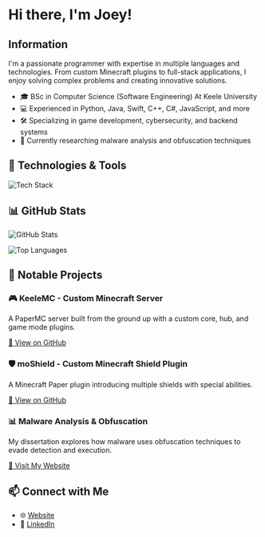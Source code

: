 <h1> Hi there, I'm Joey!</h1>

<h2>Information</h2>
<p>
    I'm a passionate programmer with expertise in multiple languages and technologies. 
    From custom Minecraft plugins to full-stack applications, I enjoy solving complex problems 
    and creating innovative solutions.
</p>
<ul>
    <li>🎓 BSc in Computer Science (Software Engineering) At Keele University </li>
    <li>💻 Experienced in Python, Java, Swift, C++, C#, JavaScript, and more</li>
    <li>🛠️ Specializing in game development, cybersecurity, and backend systems</li>
    <li>📖 Currently researching malware analysis and obfuscation techniques</li>
</ul>

<h2>🔧 Technologies & Tools</h2>
<p>
    <img src="https://skillicons.dev/icons?i=python,java,swift,cpp,cs,js,html,css,django,react,postgres,mysql,linux,docker,git,github,nginx,bash" alt="Tech Stack">
</p>

<h2>📊 GitHub Stats</h2>
<p>
    <img src="https://github-readme-stats.vercel.app/api?username=joeyfoxo&show_icons=true&theme=dark" alt="GitHub Stats">
</p>
<p>
    <img src="https://github-readme-stats.vercel.app/api/top-langs/?username=joeyfoxo&layout=compact&theme=dark" alt="Top Languages">
</p>

<h2>🔨 Notable Projects</h2>

<h3>🎮 KeeleMC - Custom Minecraft Server</h3>
<p>A PaperMC server built from the ground up with a custom core, hub, and game mode plugins.</p>
<p><a href="https://github.com/Joeyfoxo/keelemc">🔗 View on GitHub</a></p>

<h3>🛡️ moShield - Custom Minecraft Shield Plugin</h3>
<p>A Minecraft Paper plugin introducing multiple shields with special abilities.</p>
<p><a href="https://github.com/Joeyfoxo/moShield">🔗 View on GitHub</a></p>

<h3>📊 Malware Analysis & Obfuscation</h3>
<p>My dissertation explores how malware uses obfuscation techniques to evade detection and execution.</p>
<p><a href="https://joeyfox.dev">🔗 Visit My Website</a></p>

<h2>📫 Connect with Me</h2>
<ul>
    <li>🌐 <a href="https://joeyfox.dev">Website</a></li>
    <li>💼 <a href="https://www.linkedin.com/in/joeyfoxo">LinkedIn</a></li>
</ul>
